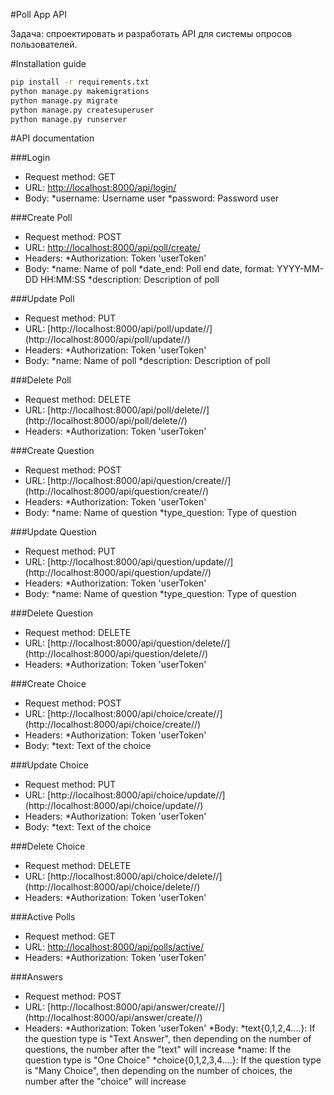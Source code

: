 #Poll App API

Задача: спроектировать и разработать API для системы опросов пользователей.

#Installation guide

```bash
pip install -r requirements.txt
python manage.py makemigrations
python manage.py migrate
python manage.py createsuperuser
python manage.py runserver
```

#API documentation

###Login
* Request method: GET
* URL: [http://localhost:8000/api/login/](http://localhost:8000/api/login/)
* Body:
      *username: Username user
      *password: Password user


###Create Poll
* Request method: POST
* URL: [http://localhost:8000/api/poll/create/](http://localhost:8000/api/poll/create/)
* Headers:
			*Authorization: Token 'userToken'
* Body:
      *name: Name of poll
      *date_end: Poll end date, format: YYYY-MM-DD HH:MM:SS
			*description: Description of poll


###Update Poll
* Request method: PUT
* URL: [http://localhost:8000/api/poll/update/<Poll ID>/](http://localhost:8000/api/poll/update/<Poll ID>/)
* Headers:
			*Authorization: Token 'userToken'
* Body:
      *name: Name of poll
			*description: Description of poll
			

###Delete Poll
* Request method: DELETE
* URL: [http://localhost:8000/api/poll/delete/<Poll ID>/](http://localhost:8000/api/poll/delete/<Poll ID>/)
* Headers:
			*Authorization: Token 'userToken'


###Create Question
* Request method: POST
* URL: [http://localhost:8000/api/question/create/<Poll ID>/](http://localhost:8000/api/question/create/<Poll ID>/)
* Headers:
			*Authorization: Token 'userToken'
* Body:
      *name: Name of question
			*type_question: Type of question


###Update Question
* Request method: PUT
* URL: [http://localhost:8000/api/question/update/<Question ID>/](http://localhost:8000/api/question/update/<Question ID>/)
* Headers:
			*Authorization: Token 'userToken'
* Body:
      *name: Name of question
			*type_question: Type of question
			
			
###Delete Question
* Request method: DELETE
* URL: [http://localhost:8000/api/question/delete/<Question ID>/](http://localhost:8000/api/question/delete/<Question ID>/)
* Headers:
			*Authorization: Token 'userToken'


###Create Choice
* Request method: POST
* URL: [http://localhost:8000/api/choice/create/<Question ID>/](http://localhost:8000/api/choice/create/<Question ID>/)
* Headers:
			*Authorization: Token 'userToken'
* Body:
      *text: Text of the choice


###Update Choice
* Request method: PUT
* URL: [http://localhost:8000/api/choice/update/<Choice ID>/](http://localhost:8000/api/choice/update/<Choice ID>/)
* Headers:
			*Authorization: Token 'userToken'
* Body:
      *text: Text of the choice


###Delete Choice
* Request method: DELETE
* URL: [http://localhost:8000/api/choice/delete/<Choice ID>/](http://localhost:8000/api/choice/delete/<Choice ID>/)
* Headers:
			*Authorization: Token 'userToken'


###Active Polls
* Request method: GET
* URL: [http://localhost:8000/api/polls/active/](http://localhost:8000/api/polls/active/)
* Headers:
			*Authorization: Token 'userToken'


###Answers
* Request method: POST
* URL: [http://localhost:8000/api/answer/create/<Poll ID>/](http://localhost:8000/api/answer/create/<Poll ID>/)
* Headers:
			*Authorization: Token 'userToken'
*Body:
			*text{0,1,2,4....}: If the question type is "Text Answer", then depending on the number of questions, the number after the "text" will increase
			*name: If the question type is "One Choice" 
			*choice{0,1,2,3,4....}: If the question type is "Many Choice", then depending on the number of choices, the number after the "choice" will increase
  


  
